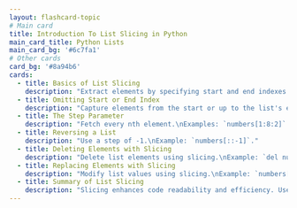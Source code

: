 ```yaml
---
layout: flashcard-topic
# Main card
title: Introduction To List Slicing in Python
main_card_title: Python Lists
main_card_bg: '#6c7fa1'
# Other cards
card_bg: '#8a94b6'
cards:
  - title: Basics of List Slicing
    description: "Extract elements by specifying start and end indexes.\nExample: `numbers[2:6]` extracts ['Two', 'Three', 'Four', 'Five']."
  - title: Omitting Start or End Index
    description: "Capture elements from the start or up to the list's end.\nExample: `numbers[:6]` or `numbers[3:]`."
  - title: The Step Parameter
    description: "Fetch every nth element.\nExamples: `numbers[1:8:2]` or `numbers[::3]`."
  - title: Reversing a List
    description: "Use a step of -1.\nExample: `numbers[::-1]`."
  - title: Deleting Elements with Slicing
    description: "Delete list elements using slicing.\nExample: `del numbers[3:]`."
  - title: Replacing Elements with Slicing
    description: "Modify list values using slicing.\nExample: `numbers[3:7] = [3, 4, 5, 6]`."
  - title: Summary of List Slicing
    description: "Slicing enhances code readability and efficiency. Use it to extract, erase, or replace sections of a list."
---
```


